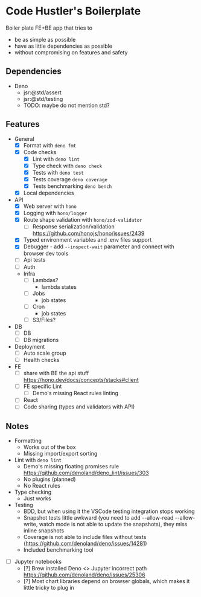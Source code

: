 # Code Hustler's Boilerplate

Boiler plate FE+BE app that tries to

- be as simple as possible
- have as little dependencies as possible
- without compromising on features and safety

## Dependencies

- Deno
  - jsr:@std/assert
  - jsr:@std/testing
  - TODO: maybe do not mention std?

## Features

- General
  - [x] Format with `deno fmt`
  - [x] Code checks
    - [x] Lint with `deno lint`
    - [x] Type check with `deno check`
    - [x] Tests with `deno test`
    - [x] Tests coverage `deno coverage`
    - [x] Tests benchmarking `deno bench`
  - [x] Local dependencies
- API
  - [x] Web server with `hono`
  - [x] Logging with `hono/logger`
  - [x] Route shape validation with `hono/zod-validator`
    - [ ] Response serialization/validation https://github.com/honojs/hono/issues/2439
  - [x] Typed environment variables and .env files support
  - [x] Debugger - add `--inspect-wait` parameter and connect with browser dev tools
  - [ ] Api tests
  - [ ] Auth
  - Infra
    - [ ] Lambdas?
      - lambda states
    - [ ] Jobs
      - job states
    - [ ] Cron
      - job states
    - [ ] S3/Files?
- DB
  - [ ] DB
  - [ ] DB migrations
- Deployment
  - [ ] Auto scale group
  - [ ] Health checks
- FE
  - [ ] share with BE the api stuff https://hono.dev/docs/concepts/stacks#client
  - [ ] FE specific Lint
    - [ ] Demo's missing React rules linting
  - [ ] React
  - [ ] Code sharing (types and validators with API)

## Notes

- Formatting
  - Works out of the box
  - Missing import/export sorting
- Lint with `deno lint`
  - Demo's missing floating promises rule https://github.com/denoland/deno_lint/issues/303
  - No plugins (planned)
  - No React rules
- Type checking
  - Just works
- Testing
  - BDD, but when using it the VSCode testing integration stops working
  - Snapshot tests little awkward (you need to add --allow-read --allow-write, watch mode is not able to update the
    snapshots), they miss inline snapshots
  - Coverage is not able to include files without tests (https://github.com/denoland/deno/issues/14281)
  - Included benchmarking tool
- [ ] Jupyter notebooks
  - [?] Brew installed Deno <> Jupyter incorrect path https://github.com/denoland/deno/issues/25306
  - [?] Most chart libraries depend on browser globals, which makes it little tricky to plug in
